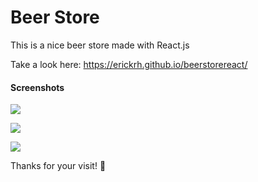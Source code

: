 # Beer Store

This is a nice beer store made with React.js

Take a look here: https://erickrh.github.io/beerstorereact/

#### **Screenshots**

[![](https://imgur.com/Ui847c6.png)](https://imgur.com/Ui847c6)

[![](https://imgur.com/rg0GVyr.png)](https://imgur.com/rg0GVyr)

[![](https://imgur.com/ZZ3YA7D.png)](https://imgur.com/ZZ3YA7D)

Thanks for your visit! 🍺